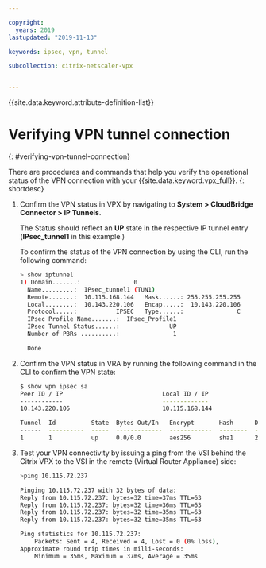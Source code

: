 ```yaml
---

copyright:
  years: 2019
lastupdated: "2019-11-13"

keywords: ipsec, vpn, tunnel

subcollection: citrix-netscaler-vpx


---
```


{{site.data.keyword.attribute-definition-list}}

# Verifying VPN tunnel connection
{: #verifying-vpn-tunnel-connection}

There are procedures and commands that help you verify the operational status of the VPN connection with your {{site.data.keyword.vpx_full}}.
{: shortdesc}

1.	Confirm the VPN status in VPX by navigating to **System > CloudBridge Connector > IP Tunnels**.

    The Status should reflect an **UP** state in the respective IP tunnel entry (**IPsec_tunnel1** in this example.)

    To confirm the status of the VPN connection by using the CLI, run the following command:

    ```sh
    > show iptunnel
    1) Domain.......:               0
      Name.........:  IPsec_tunnel1 (TUN1)
      Remote.......:  10.115.168.144   Mask......: 255.255.255.255
      Local........:  10.143.220.106   Encap.....:  10.143.220.106
      Protocol.....:           IPSEC   Type......:               C
      IPsec Profile Name.......:  IPsec_Profile1
      IPsec Tunnel Status......:              UP
      Number of PBRs ..........:               1

      Done

    ```

2.	Confirm the VPN status in VRA by running the following command in the CLI to confirm the VPN state:

    ```sh
    $ show vpn ipsec sa
    Peer ID / IP                            Local ID / IP
    ------------                            -------------
    10.143.220.106                          10.115.168.144

    Tunnel  Id          State  Bytes Out/In   Encrypt       Hash      DH A-Time  L-Time
    ------  ----------  -----  -------------  ------------  --------  -- ------  ------
    1       1           up     0.0/0.0        aes256        sha1      2  18466   86400
    ```

3.	Test your VPN connectivity by issuing a ping from the VSI behind the Citrix VPX to the VSI in the remote (Virtual Router Appliance) side:

    ```sh
    >ping 10.115.72.237

    Pinging 10.115.72.237 with 32 bytes of data:
    Reply from 10.115.72.237: bytes=32 time=37ms TTL=63
    Reply from 10.115.72.237: bytes=32 time=36ms TTL=63
    Reply from 10.115.72.237: bytes=32 time=35ms TTL=63
    Reply from 10.115.72.237: bytes=32 time=35ms TTL=63

    Ping statistics for 10.115.72.237:
        Packets: Sent = 4, Received = 4, Lost = 0 (0% loss),
    Approximate round trip times in milli-seconds:
        Minimum = 35ms, Maximum = 37ms, Average = 35ms
    ```
